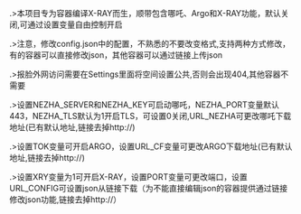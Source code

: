 .>本项目专为容器编译X-RAY而生，顺带包含哪吒、Argo和X-RAY功能，默认关闭,可通过设置变量自由控制开启
                                                                                                      
.>注意，修改config.json中的配置，不熟悉的不要改变格式,支持两种方式修改，有的容器可以直接修改json，其他容器可以通过链接上传json
                                                                                                      
.>报脸外网访问需要在Settings里面将空间设置公共,否则会出现404,其他容器不需要
                                                                                                      
.>设置NEZHA_SERVER和NEZHA_KEY可启动哪吒，NEZHA_PORT变量默认443，NEZHA_TLS默认为1开启TLS，可设置0关闭,URL_NEZHA可更改哪吒下载地址(已有默认地址,链接去掉http://)
                                                                                                      
.>设置TOK变量可开启ARGO，设置URL_CF变量可更改ARGO下载地址(已有默认地址,链接去掉http://)
                                                                                                      
.>设置XRY变量为1可开启X-RAY，设置PORT变量可更改端口，设置URL_CONFIG可设置json从链接下载（为不能直接编辑json的容器提供通过链接修改json功能,链接去掉http://）
